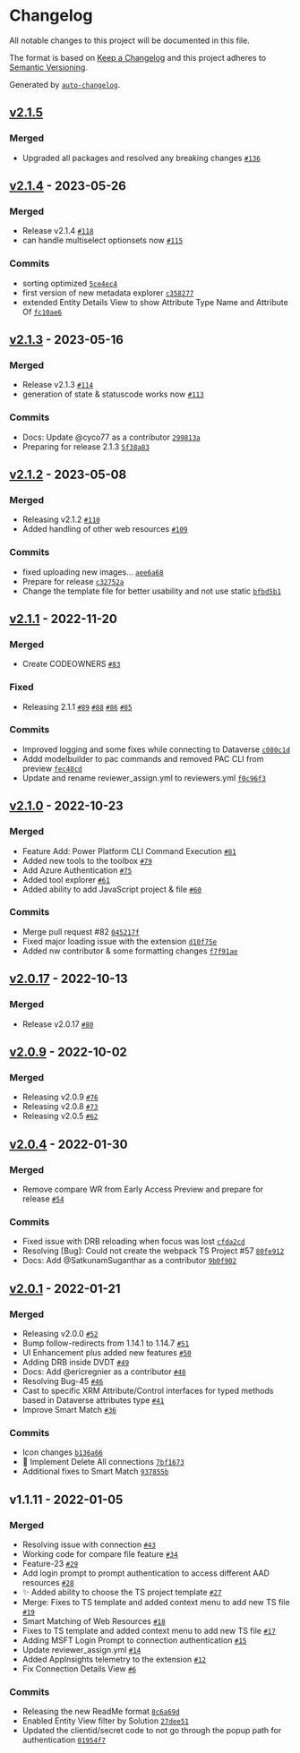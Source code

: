 # Changelog

All notable changes to this project will be documented in this file.

The format is based on [Keep a Changelog](https://keepachangelog.com/en/1.0.0/)
and this project adheres to [Semantic Versioning](https://semver.org/spec/v2.0.0.html).

Generated by [`auto-changelog`](https://github.com/CookPete/auto-changelog).

## [v2.1.5](https://github.com/Power-Maverick/DataverseDevTools-VSCode/compare/v2.1.4...v2.1.5)

### Merged

- Upgraded all packages and resolved any breaking changes [`#136`](https://github.com/Power-Maverick/DataverseDevTools-VSCode/pull/136)

## [v2.1.4](https://github.com/Power-Maverick/DataverseDevTools-VSCode/compare/v2.1.3...v2.1.4) - 2023-05-26

### Merged

- Release v2.1.4 [`#118`](https://github.com/Power-Maverick/DataverseDevTools-VSCode/pull/118)
- can handle multiselect optionsets now [`#115`](https://github.com/Power-Maverick/DataverseDevTools-VSCode/pull/115)

### Commits

- sorting optimized [`5ce4ec4`](https://github.com/Power-Maverick/DataverseDevTools-VSCode/commit/5ce4ec4b72dca30ab65cb7838d98b58c1df4b9cd)
- first version of new metadata explorer [`c358277`](https://github.com/Power-Maverick/DataverseDevTools-VSCode/commit/c3582775cc666dd365ac290de1369e6cc27d4ecd)
- extended Entity Details View to show Attribute Type Name and Attribute Of [`fc10ae6`](https://github.com/Power-Maverick/DataverseDevTools-VSCode/commit/fc10ae603f81f9f378195d6afaa8ef9803252815)

## [v2.1.3](https://github.com/Power-Maverick/DataverseDevTools-VSCode/compare/v2.1.2...v2.1.3) - 2023-05-16

### Merged

- Release v2.1.3 [`#114`](https://github.com/Power-Maverick/DataverseDevTools-VSCode/pull/114)
- generation of state & statuscode works now [`#113`](https://github.com/Power-Maverick/DataverseDevTools-VSCode/pull/113)

### Commits

- Docs: Update @cyco77 as a contributor [`299813a`](https://github.com/Power-Maverick/DataverseDevTools-VSCode/commit/299813a99d21440d695b87283d9fe7b45fc23b62)
- Preparing for release 2.1.3 [`5f38a83`](https://github.com/Power-Maverick/DataverseDevTools-VSCode/commit/5f38a8331ff14e13fe2e8683f9c0444d82846db5)

## [v2.1.2](https://github.com/Power-Maverick/DataverseDevTools-VSCode/compare/v2.1.1...v2.1.2) - 2023-05-08

### Merged

- Releasing v2.1.2 [`#110`](https://github.com/Power-Maverick/DataverseDevTools-VSCode/pull/110)
- Added handling of other web resources [`#109`](https://github.com/Power-Maverick/DataverseDevTools-VSCode/pull/109)

### Commits

- fixed uploading new images... [`aee6a68`](https://github.com/Power-Maverick/DataverseDevTools-VSCode/commit/aee6a6840bbf9e1de50652f6de60bbe4dd7f77ad)
- Prepare for release [`c32752a`](https://github.com/Power-Maverick/DataverseDevTools-VSCode/commit/c32752aaee544cda607c157ab14f2fd47ee0ae15)
- Change the template file for better usability and not use static [`bfbd5b1`](https://github.com/Power-Maverick/DataverseDevTools-VSCode/commit/bfbd5b10aa60ef7ace1d5b602f6f7a1df70ae227)

## [v2.1.1](https://github.com/Power-Maverick/DataverseDevTools-VSCode/compare/v2.1.0...v2.1.1) - 2022-11-20

### Merged

- Create CODEOWNERS [`#83`](https://github.com/Power-Maverick/DataverseDevTools-VSCode/pull/83)

### Fixed

- Releasing 2.1.1 [`#89`](https://github.com/Power-Maverick/DataverseDevTools-VSCode/issues/89) [`#88`](https://github.com/Power-Maverick/DataverseDevTools-VSCode/issues/88) [`#86`](https://github.com/Power-Maverick/DataverseDevTools-VSCode/issues/86) [`#85`](https://github.com/Power-Maverick/DataverseDevTools-VSCode/issues/85)

### Commits

- Improved logging and some fixes while connecting to Dataverse [`c080c1d`](https://github.com/Power-Maverick/DataverseDevTools-VSCode/commit/c080c1d73e528272ee9e32d29b2895f2d4c6064f)
- Addd modelbuilder to pac commands and removed PAC CLI from preview [`fec40cd`](https://github.com/Power-Maverick/DataverseDevTools-VSCode/commit/fec40cd0b0ca653953583198a4acd92aed85868f)
- Update and rename reviewer_assign.yml to reviewers.yml [`f0c96f3`](https://github.com/Power-Maverick/DataverseDevTools-VSCode/commit/f0c96f3900b8468eabf6dadc0eaf4da959ace62b)

## [v2.1.0](https://github.com/Power-Maverick/DataverseDevTools-VSCode/compare/v2.0.17...v2.1.0) - 2022-10-23

### Merged

- Feature Add: Power Platform CLI Command Execution [`#81`](https://github.com/Power-Maverick/DataverseDevTools-VSCode/pull/81)
- Added new tools to the toolbox [`#79`](https://github.com/Power-Maverick/DataverseDevTools-VSCode/pull/79)
- Add Azure Authentication [`#75`](https://github.com/Power-Maverick/DataverseDevTools-VSCode/pull/75)
- Added tool explorer [`#61`](https://github.com/Power-Maverick/DataverseDevTools-VSCode/pull/61)
- Added ability to add JavaScript project & file [`#60`](https://github.com/Power-Maverick/DataverseDevTools-VSCode/pull/60)

### Commits

- Merge pull request #82 [`045217f`](https://github.com/Power-Maverick/DataverseDevTools-VSCode/commit/045217f85c9e6d14eee4bf60a89c55b4edeca3b5)
- Fixed major loading issue with the extension [`d10f75e`](https://github.com/Power-Maverick/DataverseDevTools-VSCode/commit/d10f75e54479f643ab24c90d2bda3a5e508ce82b)
- Added nw contributor & some formatting changes [`f7f91ae`](https://github.com/Power-Maverick/DataverseDevTools-VSCode/commit/f7f91ae9aefc5a79061b6398e19ac78306ba0a32)

## [v2.0.17](https://github.com/Power-Maverick/DataverseDevTools-VSCode/compare/v2.0.9...v2.0.17) - 2022-10-13

### Merged

- Release v2.0.17 [`#80`](https://github.com/Power-Maverick/DataverseDevTools-VSCode/pull/80)

## [v2.0.9](https://github.com/Power-Maverick/DataverseDevTools-VSCode/compare/v2.0.4...v2.0.9) - 2022-10-02

### Merged

- Releasing v2.0.9 [`#76`](https://github.com/Power-Maverick/DataverseDevTools-VSCode/pull/76)
- Releasing v2.0.8 [`#73`](https://github.com/Power-Maverick/DataverseDevTools-VSCode/pull/73)
- Releasing v2.0.5 [`#62`](https://github.com/Power-Maverick/DataverseDevTools-VSCode/pull/62)

## [v2.0.4](https://github.com/Power-Maverick/DataverseDevTools-VSCode/compare/v2.0.1...v2.0.4) - 2022-01-30

### Merged

- Remove compare WR from Early Access Preview and prepare for release [`#54`](https://github.com/Power-Maverick/DataverseDevTools-VSCode/pull/54)

### Commits

- Fixed issue with DRB reloading when focus was lost [`cfda2cd`](https://github.com/Power-Maverick/DataverseDevTools-VSCode/commit/cfda2cdb65cca932b878116864f8a98fca2dbbc1)
- Resolving [Bug]: Could not create the webpack TS Project  #57 [`80fe912`](https://github.com/Power-Maverick/DataverseDevTools-VSCode/commit/80fe9125d7e621065fa538644777cebcb06ec75b)
- Docs: Add @SatkunamSuganthar as a contributor [`9b0f902`](https://github.com/Power-Maverick/DataverseDevTools-VSCode/commit/9b0f902d72acf0273b20607d128a096982dc51f1)

## [v2.0.1](https://github.com/Power-Maverick/DataverseDevTools-VSCode/compare/v1.1.11...v2.0.1) - 2022-01-21

### Merged

- Releasing v2.0.0 [`#52`](https://github.com/Power-Maverick/DataverseDevTools-VSCode/pull/52)
- Bump follow-redirects from 1.14.1 to 1.14.7 [`#51`](https://github.com/Power-Maverick/DataverseDevTools-VSCode/pull/51)
- UI Enhancement plus added new features [`#50`](https://github.com/Power-Maverick/DataverseDevTools-VSCode/pull/50)
- Adding DRB inside DVDT [`#49`](https://github.com/Power-Maverick/DataverseDevTools-VSCode/pull/49)
- Docs: Add @ericregnier as a contributor [`#48`](https://github.com/Power-Maverick/DataverseDevTools-VSCode/pull/48)
- Resolving Bug-45 [`#46`](https://github.com/Power-Maverick/DataverseDevTools-VSCode/pull/46)
- Cast to specific XRM Attribute/Control interfaces for typed methods based in Dataverse attributes type [`#41`](https://github.com/Power-Maverick/DataverseDevTools-VSCode/pull/41)
- Improve Smart Match [`#36`](https://github.com/Power-Maverick/DataverseDevTools-VSCode/pull/36)

### Commits

- Icon changes [`b136a66`](https://github.com/Power-Maverick/DataverseDevTools-VSCode/commit/b136a669ee6b5d6f12823225bc4e4e0dce8dc18b)
- 🐛 Implement Delete All connections [`7bf1673`](https://github.com/Power-Maverick/DataverseDevTools-VSCode/commit/7bf167373f0c39b656e2ff327aa7788a1c9a4b87)
- Additional fixes to Smart Match [`937855b`](https://github.com/Power-Maverick/DataverseDevTools-VSCode/commit/937855b236d67427bd3733ea76be8e0a5e8a1751)

## v1.1.11 - 2022-01-05

### Merged

- Resolving issue with connection [`#43`](https://github.com/Power-Maverick/DataverseDevTools-VSCode/pull/43)
- Working code for compare file feature [`#34`](https://github.com/Power-Maverick/DataverseDevTools-VSCode/pull/34)
- Feature-23 [`#29`](https://github.com/Power-Maverick/DataverseDevTools-VSCode/pull/29)
- Add login prompt to prompt authentication to access different AAD resources [`#28`](https://github.com/Power-Maverick/DataverseDevTools-VSCode/pull/28)
- ✨ Added ability to choose the TS project template [`#27`](https://github.com/Power-Maverick/DataverseDevTools-VSCode/pull/27)
- Merge: Fixes to TS template and added context menu to add new TS file [`#19`](https://github.com/Power-Maverick/DataverseDevTools-VSCode/pull/19)
- Smart Matching of Web Resources [`#18`](https://github.com/Power-Maverick/DataverseDevTools-VSCode/pull/18)
- Fixes to TS template and added context menu to add new TS file [`#17`](https://github.com/Power-Maverick/DataverseDevTools-VSCode/pull/17)
- Adding MSFT Login Prompt to connection authentication [`#15`](https://github.com/Power-Maverick/DataverseDevTools-VSCode/pull/15)
- Update reviewer_assign.yml [`#14`](https://github.com/Power-Maverick/DataverseDevTools-VSCode/pull/14)
- Added AppInsights telemetry to the extension [`#12`](https://github.com/Power-Maverick/DataverseDevTools-VSCode/pull/12)
- Fix Connection Details View [`#6`](https://github.com/Power-Maverick/DataverseDevTools-VSCode/pull/6)

### Commits

- Releasing the new ReadMe format [`8c6a69d`](https://github.com/Power-Maverick/DataverseDevTools-VSCode/commit/8c6a69da394ced457ca12c261f663bb1e08ab150)
- Enabled Entity View filter by Solution [`27dee51`](https://github.com/Power-Maverick/DataverseDevTools-VSCode/commit/27dee51873b5bd054d876ab28cecf08f284e911e)
- Updated the clientid/secret code to not go through the popup path for authentication [`01954f7`](https://github.com/Power-Maverick/DataverseDevTools-VSCode/commit/01954f7962c321257894fcb09fa468eb1d1b95ee)
